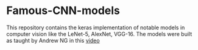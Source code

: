 # Famous-CNN-models

This repository contains the keras implementation of notable models in computer vision
like the LeNet-5, AlexNet, VGG-16. The models were built as taught by Andrew NG in this [video](https://www.youtube.com/watch?v=WkQYOrznC48&index=13&list=PLBAGcD3siRDjBU8sKRk0zX9pMz9qeVxud)